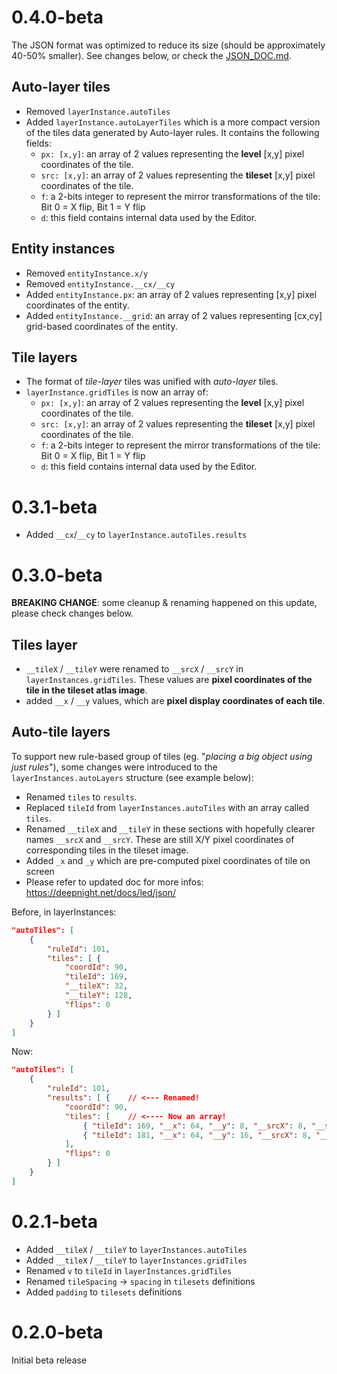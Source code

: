 # 0.4.0-beta

The JSON format was optimized to reduce its size (should be approximately 40-50% smaller). See changes below, or check the [JSON_DOC.md](JSON_DOC.md).

## Auto-layer tiles

 - Removed `layerInstance.autoTiles`
 - Added `layerInstance.autoLayerTiles` which is a more compact version of the tiles data generated by Auto-layer rules. It contains the following fields:
   - `px: [x,y]`: an array of 2 values representing the **level** [x,y] pixel coordinates of the tile.
   - `src: [x,y]`: an array of 2 values representing the **tileset** [x,y] pixel coordinates of the tile.
   - `f`: a 2-bits integer to represent the mirror transformations of the tile: Bit 0 = X flip, Bit 1 = Y flip
   - `d`: this field contains internal data used by the Editor.

## Entity instances

- Removed `entityInstance.x/y`
- Removed `entityInstance.__cx/__cy`
- Added `entityInstance.px`: an array of 2 values representing [x,y] pixel coordinates of the entity.
- Added `entityInstance.__grid`: an array of 2 values representing [cx,cy] grid-based coordinates of the entity.

## Tile layers

 - The format of *tile-layer* tiles was unified with *auto-layer* tiles.
 - `layerInstance.gridTiles` is now an array of:
   - `px: [x,y]`: an array of 2 values representing the **level** [x,y] pixel coordinates of the tile.
   - `src: [x,y]`: an array of 2 values representing the **tileset** [x,y] pixel coordinates of the tile.
   - `f`: a 2-bits integer to represent the mirror transformations of the tile: Bit 0 = X flip, Bit 1 = Y flip
   - `d`: this field contains internal data used by the Editor.

# 0.3.1-beta

 - Added `__cx`/`__cy` to `layerInstance.autoTiles.results`

# 0.3.0-beta

**BREAKING CHANGE**: some cleanup & renaming happened on this update, please check changes below.

## Tiles layer

 - `__tileX` / `__tileY` were renamed to `__srcX` / `__srcY` in `layerInstances.gridTiles`. These values are **pixel coordinates of the tile in the tileset atlas image**.
 - added `__x` / `__y` values, which are **pixel display coordinates of each tile**.

## Auto-tile layers
 To support new rule-based group of tiles (eg. "*placing a big object using just rules*"), some changes were introduced to the `layerInstances.autoLayers` structure (see example below):
   - Renamed `tiles` to `results`.
   - Replaced `tileId` from `layerInstances.autoTiles` with an array called `tiles`.
   - Renamed `__tileX` and `__tileY` in these sections with hopefully clearer names `__srcX` and `__srcY`. These are still X/Y pixel coordinates of corresponding tiles in the tileset image.
   - Added `_x` and `_y` which are pre-computed pixel coordinates of tile on screen
   - Please refer to updated doc for more infos: https://deepnight.net/docs/led/json/

Before, in layerInstances:
```json
"autoTiles": [
	{
		"ruleId": 101,
		"tiles": [ {
			"coordId": 90,
			"tileId": 169,
			"__tileX": 32,
			"__tileY": 128,
			"flips": 0
		} ]
	}
]
```

Now:
```json
"autoTiles": [
	{
		"ruleId": 101,
		"results": [ {    // <--- Renamed!
			"coordId": 90,
			"tiles": [    // <---- Now an array!
				{ "tileId": 169, "__x": 64, "__y": 8, "__srcX": 8, "__srcY": 112 },
				{ "tileId": 181, "__x": 64, "__y": 16, "__srcX": 8, "__srcY": 120 }
			],
			"flips": 0
		} ]
	}
]
```

# 0.2.1-beta

 - Added `__tileX` / `__tileY` to `layerInstances.autoTiles`
 - Added `__tileX` / `__tileY` to `layerInstances.gridTiles`
 - Renamed `v` to `tileId` in `layerInstances.gridTiles`
 - Renamed `tileSpacing` -> `spacing` in `tilesets` definitions
 - Added `padding` to `tilesets` definitions

# 0.2.0-beta

 Initial beta release